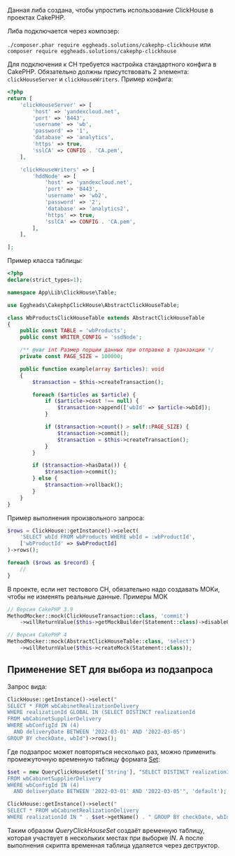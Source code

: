 Данная либа создана, чтобы упростить использование ClickHouse в проектах CakePHP.

Либа подключается через композер:

`./composer.phar require eggheads.solutions/cakephp-clickhouse`
или
`composer require eggheads.solutions/cakephp-clickhouse`

Для подключения к CH требуется настройка стандартного конфига в CakePHP. Обязательно должны присутствовать 2
элемента: `clickHouseServer` и `clickHouseWriters`. Пример конфига:

```php
<?php
return [
    'clickHouseServer' => [
        'host' => 'yandexcloud.net',
        'port' => '8443',
        'username' => 'wb',
        'password' => '1',
        'database' => 'analytics',
        'https' => true,
        'sslCA' => CONFIG . 'CA.pem',
    ],

    'clickHouseWriters' => [
        'hddNode' => [
            'host' => 'yandexcloud.net',
            'port' => '8443',
            'username' => 'wb2',
            'password' => '2',
            'database' => 'analytics2',
            'https' => true,
            'sslCA' => CONFIG . 'CA.pem',
        ],
    ],

];
```

Пример класса таблицы:

```php
<?php
declare(strict_types=1);

namespace App\Lib\ClickHouse\Table;

use Eggheads\CakephpClickHouse\AbstractClickHouseTable;

class WbProductsClickHouseTable extends AbstractClickHouseTable
{
    public const TABLE = 'wbProducts';
    public const WRITER_CONFIG = 'ssdNode';

    /** @var int Размер порции данных при отправке в транзакции */
    private const PAGE_SIZE = 100000;

    public function example(array $articles): void
    {
        $transaction = $this->createTransaction();

        foreach ($articles as $article) {
            if ($article->cost !== null) {
                $transaction->append(['wbId' => $article->wbId]);
            }

            if ($transaction->count() > self::PAGE_SIZE) {
                $transaction->commit();
                $transaction = $this->createTransaction();
            }
        }

        if ($transaction->hasData()) {
            $transaction->commit();
        } else {
            $transaction->rollback();
        }
    }
}
```

Пример выполнения произвольного запроса:

```php
$rows = ClickHouse::getInstance()->select(
    'SELECT wbId FROM wbProducts WHERE wbId = :wbProductId',
    ['wbProductId' => $wbProductId]
)->rows();

foreach ($rows as $record) {
    //
}
```

В проекте, если нет тестового CH, обязательно надо создавать MOKи, чтобы не изменять реальные данные. Примеры MOK

```php
// Версия CakePHP 3.9
MethodMocker::mock(ClickHouseTransaction::class, 'commit')
    ->willReturnValue($this->getMockBuilder(Statement::class)->disableOriginalConstructor()->getMock());

// Версия CakePHP 4
MethodMocker::mock(AbstractClickHouseTable::class, 'select')
    ->willReturnValue($this->createMock(Statement::class));
```

## Применение SET для выбора из подзапроса

Запрос вида:

```php
ClickHouse::getInstance()->select("
SELECT * FROM wbCabinetRealizationDelivery
WHERE realizationId GLOBAL IN (SELECT DISTINCT realizationId
FROM wbCabinetSupplierDelivery
WHERE wbConfigId IN (4)
  AND deliveryDate BETWEEN '2022-03-01' AND '2022-03-05')
GROUP BY checkDate, wbId")->rows();
```

Где подзапрос может повторяться несколько раз, можно применить промежуточную временную таблицу
формата [Set](https://clickhouse.com/docs/ru/engines/table-engines/special/set):

```php
$set = new QueryClickHouseSet(['String'], "SELECT DISTINCT realizationId
FROM wbCabinetSupplierDelivery
WHERE wbConfigId IN (4)
  AND deliveryDate BETWEEN '2022-03-01' AND '2022-03-05'", 'default');

ClickHouse::getInstance()->select("
SELECT * FROM wbCabinetRealizationDelivery
WHERE realizationId IN " . $set->getName() . " GROUP BY checkDate, wbId")->rows();
```

Таким образом _QueryClickHouseSet_ создаёт временную таблицу, которая участвует в нескольких
местах при выборке _IN_. А после выполнения скрипта временная таблица удаляется через
деструктор.
